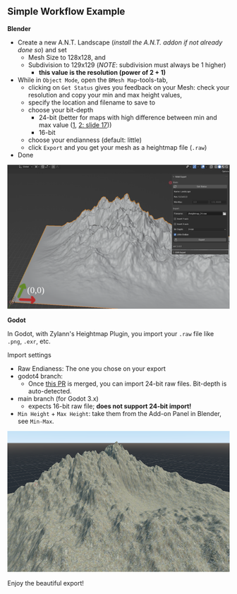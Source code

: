 ## Simple Workflow Example

**Blender**

* Create a new A.N.T. Landscape (_install the A.N.T. addon if not already done so_) and set
  * Mesh Size to 128x128, and
  * Subdivision to 129x129 (_NOTE_: subdivision must always be 1 higher)
    * **this value is the resolution (power of 2 + 1)**
* While in `Object Mode`, open the `BMesh Map`-tools-tab,
  * clicking on `Get Status` gives you feedback on your Mesh: check your resolution and copy your min and max height values,
  * specify the location and filename to save to
  * choose your bit-depth
    * 24-bit (better for maps with high difference between min and max value ([1](https://github.com/Zylann/godot_heightmap_plugin/issues/340#issuecomment-1222655581), [2: slide 17](https://www.gdcvault.com/play/1025480/Terrain-Rendering-in-Far-Cry)))
    * 16-bit
  * choose your endianness (default: little)
  * click `Export` and you get your mesh as a heightmap file (`.raw`)
* Done

![Mesh in Blender](images/blender_raw.png)


**Godot**

In Godot, with Zylann's Heightmap Plugin, you import your `.raw` file like `.png`, `.exr`, etc.

Import settings
* Raw Endianess: The one you chose on your export
* godot4 branch:
  * Once [this PR](https://github.com/Zylann/godot_heightmap_plugin/pull/369) is merged, you can import 24-bit raw files. Bit-depth is auto-detected.
* main branch (for Godot 3.x)
  * expects 16-bit raw file; **does not support 24-bit import!**
* `Min Height` + `Max Height`: take them from the Add-on Panel in Blender, see `Min-Max`.

![Imported map in Godot using Zylann's Heightmap Plugin](images/godot_zylanns_hm_plugin.png)

Enjoy the beautiful export!